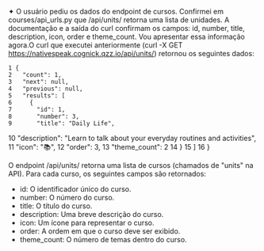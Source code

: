 ✦ O usuário pediu os dados do endpoint de cursos. Confirmei em courses/api_urls.py que /api/units/ retorna 
  uma lista de unidades. A documentação e a saída do curl confirmam os campos: id, number, title, 
  description, icon, order e theme_count. Vou apresentar essa informação agora.O curl que executei 
  anteriormente (curl -X GET https://nativespeak.cognick.qzz.io/api/units/) retornou os seguintes dados:

    1 {
    2   "count": 1,
    3   "next": null,
    4   "previous": null,
    5   "results": [
    6     {
    7       "id": 1,
    8       "number": 3,
    9       "title": "Daily Life",
   10       "description": "Learn to talk about your everyday routines and activities",
   11       "icon": "📚",
   12       "order": 3,
   13       "theme_count": 2
   14     }
   15   ]
   16 }

 O endpoint /api/units/ retorna uma lista de cursos (chamados de "units" na API). Para cada curso, os 
  seguintes campos são retornados:

   * id: O identificador único do curso.
   * number: O número do curso.
   * title: O título do curso.
   * description: Uma breve descrição do curso.
   * icon: Um ícone para representar o curso.
   * order: A ordem em que o curso deve ser exibido.
   * theme_count: O número de temas dentro do curso.